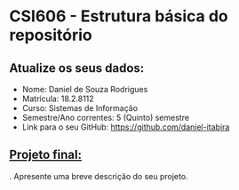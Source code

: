 # **CSI606 - Estrutura básica do repositório**

## Atualize os seus dados:

- Nome: Daniel de Souza Rodrigues 
- Matrícula: 18.2.8112
- Curso: Sistemas de Informação
- Semestre/Ano correntes: 5 (Quinto) semestre 
- Link para o seu GitHub: https://github.com/daniel-itabira

## [Projeto final:](./Projeto/README.md) 
.
Apresente uma breve descrição do seu projeto.


